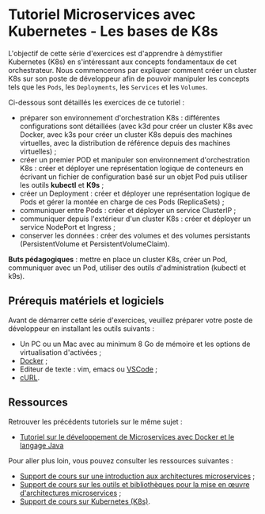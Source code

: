 # Tutoriel Microservices avec Kubernetes - Les bases de K8s

L'objectif de cette série d'exercices est d'apprendre à démystifier Kubernetes (K8s) en s'intéressant aux concepts fondamentaux de cet orchestrateur. Nous commencerons par expliquer comment créer un cluster K8s sur son poste de développeur afin de pouvoir manipuler les concepts tels que les `Pods`, les `Deployments`, les `Services` et les `Volumes`. 

Ci-dessous sont détaillés les exercices de ce tutoriel :

* préparer son environnement d'orchestration K8s : différentes configurations sont détaillées (avec k3d pour créer un cluster K8s avec Docker, avec k3s pour créer un cluster K8s depuis des machines virtuelles, avec la distribution de référence depuis des machines virtuelles) ;
* créer un premier POD et manipuler son environnement d'orchestration K8s : créer et déployer une représentation logique de conteneurs en écrivant un fichier de configuration basé sur un objet Pod puis utiliser les outils **kubectl** et **K9s** ;
* créer un Deployment : créer et déployer une représentation logique de Pods et gérer la montée en charge de ces Pods (ReplicaSets) ;
* communiquer entre Pods : créer et déployer un service ClusterIP ;
* communiquer depuis l'extérieur d'un cluster K8s : créer et déployer un service NodePort et Ingress ;
* conserver les données : créer des volumes et des volumes persistants (PersistentVolume et PersistentVolumeClaim). 

**Buts pédagogiques** : mettre en place un cluster K8s, créer un Pod, communiquer avec un Pod, utiliser des outils d'administration (kubectl et k9s).

## Prérequis matériels et logiciels

Avant de démarrer cette série d'exercices, veuillez préparer votre poste de développeur en installant les outils suivants :

* Un PC ou un Mac avec au minimum 8 Go de mémoire et les options de virtualisation d'activées ;
* [Docker](https://www.docker.com/ "Docker") ;
* Editeur de texte : vim, emacs ou [VSCode](https://code.visualstudio.com/) ;
* [cURL](https://curl.haxx.se "cURL").

## Ressources

Retrouver les précédents tutoriels sur le même sujet :

* [Tutoriel sur le développement de Microservices avec Docker et le langage Java](https://github.com/mickaelbaron/microservices-docker-java-tutorial)

Pour aller plus loin, vous pouvez consulter les ressources suivantes :

* [Support de cours sur une introduction aux architectures microservices](https://mickael-baron.fr/soa/introduction-microservices "Support de cours sur une introduction aux architectures microservices") ;
* [Support de cours sur les outils et bibliothèques pour la mise en œuvre d'architectures microservices](https://mickael-baron.fr/soa/microservices-mise-en-oeuvre "Support de cours sur les outils et bibliothèques pour la mise en œuvre d'architectures microservices") ;
* [Support de cours sur Kubernetes (K8s)](https://mickael-baron.fr/soa/microservices-k8s "Support de cours sur Kubernetes (K8s)").